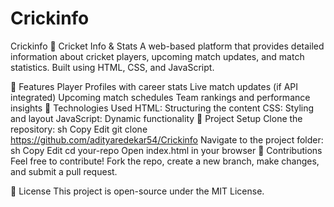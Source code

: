 # Crickinfo

Crickinfo
🏏 Cricket Info & Stats A web-based platform that provides detailed information about cricket players, upcoming match updates, and match statistics. Built using HTML, CSS, and JavaScript.

🌟 Features Player Profiles with career stats Live match updates (if API integrated) Upcoming match schedules Team rankings and performance insights 🚀 Technologies Used HTML: Structuring the content CSS: Styling and layout JavaScript: Dynamic functionality 📂 Project Setup Clone the repository: sh Copy Edit git clone https://github.com/adityaredekar54/Crickinfo Navigate to the project folder: sh Copy Edit cd your-repo Open index.html in your browser 📢 Contributions Feel free to contribute! Fork the repo, create a new branch, make changes, and submit a pull request.

📜 License This project is open-source under the MIT License.

